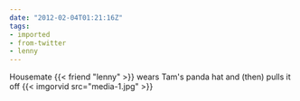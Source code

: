 ```yaml
---
date: "2012-02-04T01:21:16Z"
tags:
- imported
- from-twitter
- lenny
---
```

Housemate {{< friend "lenny" >}} wears Tam's panda hat and \(then) pulls it off {{< imgorvid src="media-1.jpg" >}}
